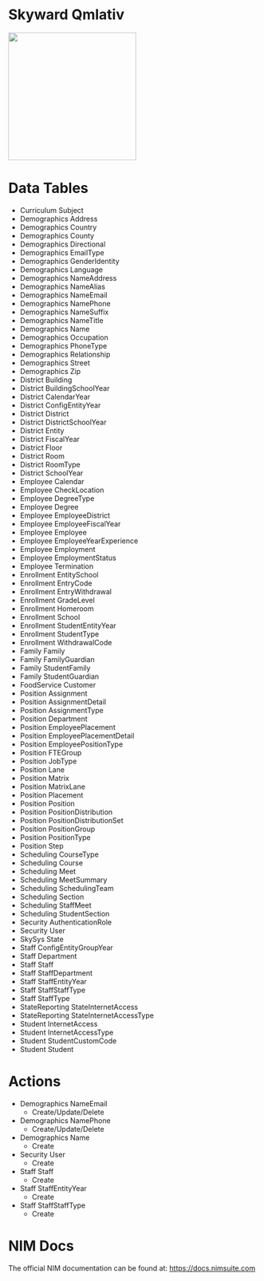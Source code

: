 # Skyward Qmlativ

<img src="https://www.tools4ever.nl/connector-logos/skywardqmlativ-logo.png" width="256px">

# Data Tables
- Curriculum Subject
- Demographics Address
- Demographics Country
- Demographics County
- Demographics Directional
- Demographics EmailType
- Demographics GenderIdentity
- Demographics Language
- Demographics NameAddress
- Demographics NameAlias
- Demographics NameEmail
- Demographics NamePhone
- Demographics NameSuffix
- Demographics NameTitle
- Demographics Name
- Demographics Occupation
- Demographics PhoneType
- Demographics Relationship
- Demographics Street
- Demographics Zip
- District Building
- District BuildingSchoolYear
- District CalendarYear
- District ConfigEntityYear
- District District
- District DistrictSchoolYear
- District Entity
- District FiscalYear
- District Floor
- District Room
- District RoomType
- District SchoolYear
- Employee Calendar
- Employee CheckLocation
- Employee DegreeType
- Employee Degree
- Employee EmployeeDistrict
- Employee EmployeeFiscalYear
- Employee Employee
- Employee EmployeeYearExperience
- Employee Employment
- Employee EmploymentStatus
- Employee Termination
- Enrollment EntitySchool
- Enrollment EntryCode
- Enrollment EntryWithdrawal
- Enrollment GradeLevel
- Enrollment Homeroom
- Enrollment School
- Enrollment StudentEntityYear
- Enrollment StudentType
- Enrollment WithdrawalCode
- Family Family
- Family FamilyGuardian
- Family StudentFamily
- Family StudentGuardian
- FoodService Customer
- Position Assignment
- Position AssignmentDetail
- Position AssignmentType
- Position Department
- Position EmployeePlacement
- Position EmployeePlacementDetail
- Position EmployeePositionType
- Position FTEGroup
- Position JobType
- Position Lane
- Position Matrix
- Position MatrixLane
- Position Placement
- Position Position
- Position PositionDistribution
- Position PositionDistributionSet
- Position PositionGroup
- Position PositionType
- Position Step
- Scheduling CourseType
- Scheduling Course
- Scheduling Meet
- Scheduling MeetSummary
- Scheduling SchedulingTeam
- Scheduling Section
- Scheduling StaffMeet
- Scheduling StudentSection
- Security AuthenticationRole
- Security User
- SkySys State
- Staff ConfigEntityGroupYear
- Staff Department
- Staff Staff
- Staff StaffDepartment
- Staff StaffEntityYear
- Staff StaffStaffType
- Staff StaffType
- StateReporting StateInternetAccess
- StateReporting StateInternetAccessType
- Student InternetAccess
- Student InternetAccessType
- Student StudentCustomCode
- Student Student


# Actions
- Demographics NameEmail
    - Create/Update/Delete
- Demographics NamePhone
    - Create/Update/Delete
- Demographics Name
    - Create
- Security User
    - Create
- Staff Staff
    - Create
- Staff StaffEntityYear
    - Create
- Staff StaffStaffType
    - Create


 
# NIM Docs
The official NIM documentation can be found at: https://docs.nimsuite.com
